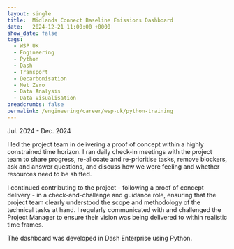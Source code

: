 ```yaml
---
layout: single
title:  Midlands Connect Baseline Emissions Dashboard
date:   2024-12-21 11:00:00 +0000
show_date: false
tags: 
  - WSP UK
  - Engineering
  - Python
  - Dash
  - Transport
  - Decarbonisation
  - Net Zero
  - Data Analysis
  - Data Visualisation
breadcrumbs: false
permalink: /engineering/career/wsp-uk/python-training
---
```

Jul. 2024 - Dec. 2024

I led the project team in delivering a proof of concept within a highly constrained time horizon. 
I ran daily check-in meetings with the project team to share progress, re-allocate and re-prioritise tasks, remove blockers, ask and answer questions, and discuss how we were feeling and whether resources need to be shifted.

I continued contributing to the project - following a proof of concept delivery - in a check-and-challenge and guidance
role, ensuring that the project team clearly understood the scope and methodology of the technical tasks at hand.
I regularly communicated with and challenged the Project Manager to ensure their vision was being delivered to within realistic time frames.

The dashboard was developed in Dash Enterprise using Python.